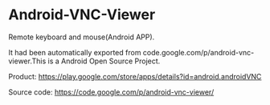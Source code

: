 <h1>
Android-VNC-Viewer
</h1>

Remote keyboard and mouse(Android APP).

It had been automatically exported from code.google.com/p/android-vnc-viewer.This is a Android Open Source Project.

Product: https://play.google.com/store/apps/details?id=android.androidVNC

Source code: https://code.google.com/p/android-vnc-viewer/
